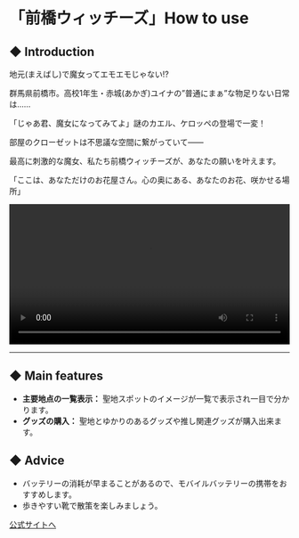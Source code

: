 # 「前橋ウィッチーズ」How to use

## ◆ Introduction
地元(まえばし)で魔女ってエモエモじゃない!?

群馬県前橋市。高校1年生・赤城(あかぎ)ユイナの”普通にまぁ”な物足りない日常は……

「じゃあ君、魔女になってみてよ」謎のカエル、ケロッペの登場で一変！

部屋のクローゼットは不思議な空間に繋がっていて――

最高に刺激的な魔女、私たち前橋ウィッチーズが、あなたの願いを叶えます。

「ここは、あなただけのお花屋さん。心の奥にある、あなたのお花、咲かせる場所」

<video src="https://firebasestorage.googleapis.com/v0/b/pilgrimage-quest-app.firebasestorage.app/o/%E3%82%A6%E3%82%A3%E3%83%83%E3%83%81%E3%83%BC%E3%82%BAOP_%E6%A8%AA%E7%94%BB%E9%9D%A2.mp4?alt=media&token=16e1ca27-1760-4265-bb77-0fdaf2e8402e" width="100%" controls playsinline autoplay loop></video>

---

## ◆ Main features

* **主要地点の一覧表示：** 聖地スポットのイメージが一覧で表示され一目で分かります。
* **グッズの購入：** 聖地とゆかりのあるグッズや推し関連グッズが購入出来ます。

## ◆ Advice
- バッテリーの消耗が早まることがあるので、モバイルバッテリーの携帯をおすすめします。
- 歩きやすい靴で散策を楽しみましょう。

[公式サイトへ](https://example.com/asj-hotel)
